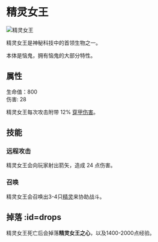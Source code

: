 # 精灵女王

![精灵女王](https://cdn.jsdelivr.net/gh/GuizhanCraft/FoxyMachines-Wiki/images/pixie-queen.png ':size=25%')

精灵女王是神秘科技中的首领生物之一。

本体是恼鬼，拥有恼鬼的大部分特性。

## 属性

生命值：800  
伤害: 28

精灵女王每次攻击附带 12% [穿甲伤害](/Damage)。

## 技能

### 远程攻击

精灵女王会向玩家射出箭矢，造成 24 点伤害。

### 召唤

精灵女王会召唤出3-4只[精灵](/Pixie)来协助战斗。

## 掉落 :id=drops

精灵女王死亡后会掉落**精灵女王之心**，以及1400-2000点经验。
